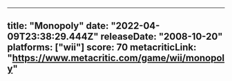
---
title: "Monopoly"
date: "2022-04-09T23:38:29.444Z"
releaseDate: "2008-10-20"
platforms: ["wii"]
score: 70
metacriticLink: "https://www.metacritic.com/game/wii/monopoly"
---
